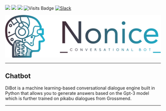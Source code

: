 ![](https://img.shields.io/badge/Production-Non1ce-533849?style=flat&logo=appveyor) 
![](https://img.shields.io/badge/Python-3.8.0-533849?style=flat&logo=appveyor) 
![](https://img.shields.io/badge/license-MIT-533849?style=flat&logo=appveyor)
![Visits Badge](https://badges.pufler.dev/visits/Non1ce/Russian-conversational-chat_bot?style=flat&logo=appveyor&color=533849) 
[![Slack](https://img.shields.io/badge/Slack-533849?style=flat&logo=Slack&logoColor=white)](https://opendatascience.slack.com/team/U0242E4H1MH)

<p align="center">
  <img  src="https://github.com/Non1ce/Image/blob/main/Chat_bot/Logo.v2.svg">
</p>

---

## Chatbot

DiBot is a machine learning-based conversational dialogue engine built in Python that allows you to generate answers based on the Gpt-3 model which is further trained on pikabu dialogues from Grossmend.

---


